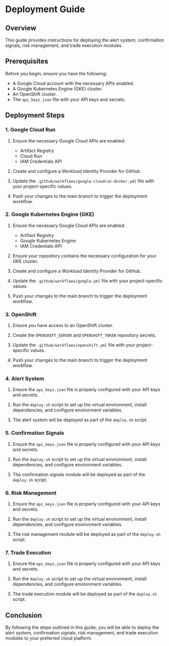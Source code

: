 # Deployment Guide

## Overview

This guide provides instructions for deploying the alert system, confirmation signals, risk management, and trade execution modules.

## Prerequisites

Before you begin, ensure you have the following:

- A Google Cloud account with the necessary APIs enabled.
- A Google Kubernetes Engine (GKE) cluster.
- An OpenShift cluster.
- The `api_keys.json` file with your API keys and secrets.

## Deployment Steps

### 1. Google Cloud Run

1. Ensure the necessary Google Cloud APIs are enabled:
   - Artifact Registry
   - Cloud Run
   - IAM Credentials API

2. Create and configure a Workload Identity Provider for GitHub.

3. Update the `.github/workflows/google-cloudrun-docker.yml` file with your project-specific values.

4. Push your changes to the main branch to trigger the deployment workflow.

### 2. Google Kubernetes Engine (GKE)

1. Ensure the necessary Google Cloud APIs are enabled:
   - Artifact Registry
   - Google Kubernetes Engine
   - IAM Credentials API

2. Ensure your repository contains the necessary configuration for your GKE cluster.

3. Create and configure a Workload Identity Provider for GitHub.

4. Update the `.github/workflows/google.yml` file with your project-specific values.

5. Push your changes to the main branch to trigger the deployment workflow.

### 3. OpenShift

1. Ensure you have access to an OpenShift cluster.

2. Create the `OPENSHIFT_SERVER` and `OPENSHIFT_TOKEN` repository secrets.

3. Update the `.github/workflows/openshift.yml` file with your project-specific values.

4. Push your changes to the main branch to trigger the deployment workflow.

### 4. Alert System

1. Ensure the `api_keys.json` file is properly configured with your API keys and secrets.

2. Run the `deploy.sh` script to set up the virtual environment, install dependencies, and configure environment variables.

3. The alert system will be deployed as part of the `deploy.sh` script.

### 5. Confirmation Signals

1. Ensure the `api_keys.json` file is properly configured with your API keys and secrets.

2. Run the `deploy.sh` script to set up the virtual environment, install dependencies, and configure environment variables.

3. The confirmation signals module will be deployed as part of the `deploy.sh` script.

### 6. Risk Management

1. Ensure the `api_keys.json` file is properly configured with your API keys and secrets.

2. Run the `deploy.sh` script to set up the virtual environment, install dependencies, and configure environment variables.

3. The risk management module will be deployed as part of the `deploy.sh` script.

### 7. Trade Execution

1. Ensure the `api_keys.json` file is properly configured with your API keys and secrets.

2. Run the `deploy.sh` script to set up the virtual environment, install dependencies, and configure environment variables.

3. The trade execution module will be deployed as part of the `deploy.sh` script.

## Conclusion

By following the steps outlined in this guide, you will be able to deploy the alert system, confirmation signals, risk management, and trade execution modules to your preferred cloud platform.
